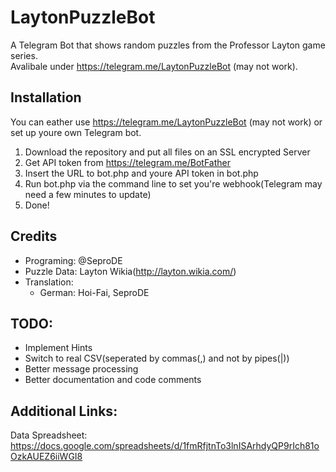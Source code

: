 # LaytonPuzzleBot
A Telegram Bot that shows random puzzles from the Professor Layton game series.\
Avalibale under https://telegram.me/LaytonPuzzleBot (may not work).

## Installation
You can eather use https://telegram.me/LaytonPuzzleBot (may not work) or set up youre own Telegram bot.

1. Download the repository and put all files on an SSL encrypted Server 
2. Get API token from https://telegram.me/BotFather
3. Insert the URL to bot.php and youre API token in bot.php
4. Run bot.php via the command line to set you're webhook(Telegram may need a few minutes to update)
5. Done!

## Credits
- Programing: @SeproDE
- Puzzle Data: Layton Wikia(http://layton.wikia.com/)
- Translation:
  - German: Hoi-Fai, SeproDE

## TODO:
- Implement Hints
- Switch to real CSV(seperated by commas(,) and not by pipes(|))
- Better message processing
- Better documentation and code comments

## Additional Links:
Data Spreadsheet: https://docs.google.com/spreadsheets/d/1fmRfjtnTo3lnISArhdyQP9rIch81oOzkAUEZ6iiWGI8
